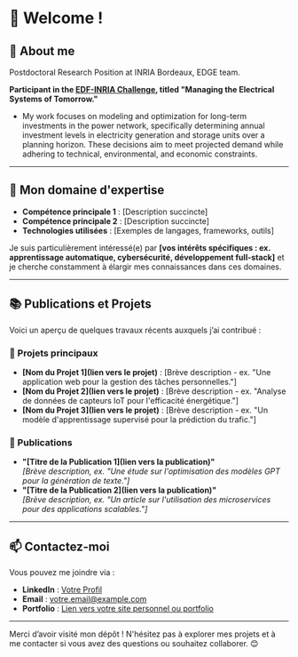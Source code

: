 # 👋 Welcome !

## 🎯 About me
Postdoctoral Research Position at INRIA Bordeaux, EDGE team.

**Participant in the [EDF-INRIA Challenge](https://www.inria.fr/fr/inria-edf), titled "Managing the Electrical Systems of Tomorrow."**

- My work focuses on modeling and optimization for long-term investments in the power network, specifically determining annual investment levels in electricity generation and storage units over a planning horizon. These decisions aim to meet projected demand while adhering to technical, environmental, and economic constraints.

---

## 🌱 Mon domaine d'expertise
- **Compétence principale 1** : [Description succincte]
- **Compétence principale 2** : [Description succincte]
- **Technologies utilisées** : [Exemples de langages, frameworks, outils]

Je suis particulièrement intéressé(e) par **[vos intérêts spécifiques : ex. apprentissage automatique, cybersécurité, développement full-stack]** et je cherche constamment à élargir mes connaissances dans ces domaines.

---

## 📚 Publications et Projets
Voici un aperçu de quelques travaux récents auxquels j’ai contribué :

### 🌟 Projets principaux
- **[Nom du Projet 1](lien vers le projet)** : [Brève description - ex. "Une application web pour la gestion des tâches personnelles."]
- **[Nom du Projet 2](lien vers le projet)** : [Brève description - ex. "Analyse de données de capteurs IoT pour l'efficacité énergétique."]
- **[Nom du Projet 3](lien vers le projet)** : [Brève description - ex. "Un modèle d'apprentissage supervisé pour la prédiction du trafic."]

### 📝 Publications
- **"[Titre de la Publication 1](lien vers la publication)"**  
  _[Brève description, ex. "Une étude sur l'optimisation des modèles GPT pour la génération de texte."]_
- **"[Titre de la Publication 2](lien vers la publication)"**  
  _[Brève description, ex. "Un article sur l'utilisation des microservices pour des applications scalables."]_

---

## 📫 Contactez-moi
Vous pouvez me joindre via :
- **LinkedIn** : [Votre Profil](https://linkedin.com/in/votreprofil)
- **Email** : [votre.email@example.com](mailto:votre.email@example.com)
- **Portfolio** : [Lien vers votre site personnel ou portfolio](https://votre-portfolio.com)

---

Merci d’avoir visité mon dépôt ! N'hésitez pas à explorer mes projets et à me contacter si vous avez des questions ou souhaitez collaborer. 😊
